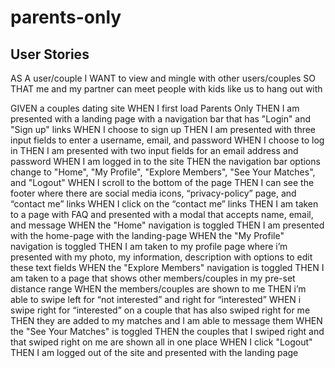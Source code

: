 # parents-only

## User Stories
AS A user/couple
I WANT to view and mingle with other users/couples
SO THAT me and my partner can meet people with kids like us to hang out with

GIVEN a couples dating site
WHEN I first load Parents Only
THEN I am presented with a landing page with a navigation bar that has "Login" and "Sign up" links
WHEN I choose to sign up
THEN I am presented with three input fields to enter a username, email, and password
WHEN I choose to log in
THEN I am presented with two input fields for an email address and password
WHEN I am logged in to the site
THEN the navigation bar options change to "Home", "My Profile", "Explore Members", "See Your Matches", and "Logout"
WHEN I scroll to the bottom of the page 
THEN I can see the footer where there are social media icons, “privacy-policy” page,  and “contact me” links
WHEN I click on the “contact me” links 
THEN I am taken to a page with FAQ and presented with a modal that accepts name, email, and message
WHEN the "Home" navigation is toggled
THEN I am presented with the home-page with the landing-page
WHEN the "My Profile" navigation is toggled
THEN I am taken to my profile page where i’m presented with my photo, my information, description with options to edit these text fields
WHEN the "Explore Members" navigation is toggled
THEN I am taken to a page that shows other members/couples in my pre-set distance range
WHEN the members/couples are shown to me
THEN i’m able to swipe left for “not interested” and right for “interested”
WHEN i swipe right for “interested” on a couple that has also swiped right for me
THEN they are added to my matches and I am able to message them
WHEN the "See Your Matches" is toggled
THEN the couples that I swiped right and that swiped right on me are shown all in one place
WHEN I click "Logout"
THEN I am logged out of the site and presented with the landing page

